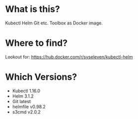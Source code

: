 # What is this?
Kubectl Helm Git etc. Toolbox as Docker image.
# Where to find?
Lookout for: https://hub.docker.com/r/syseleven/kubectl-helm
# Which Versions?
* Kubectl 1.16.0
* Helm 3.1.2
* Git latest
* helmfile v0.98.2
* s3cmd v2.0.2

